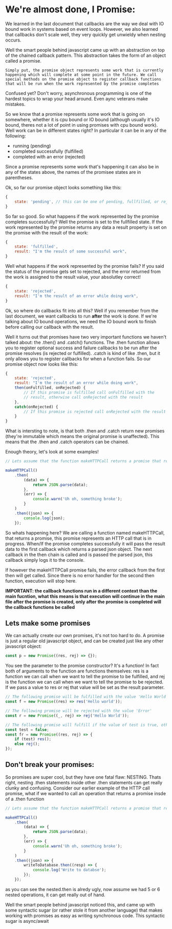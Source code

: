 # We're almost done, I Promise:

We learned in the last document that callbacks are the way we deal with IO bound work in systems based on event loops. However, we also learned that callbacks don't scale well, they very quickly get unwieldy when nesting occurs.

Well the smart people behind javascript came up with an abstraction on top of the chained callback pattern. This abstraction takes the form of an object called a promise.

```
Simply put, the promise object represents some work that is currently happening which will complete at some point in the future. We call special methods on the promise object to register callback functions that will be run when the work represented by the promise completes
```

Confused yet? Don't worry, asynchronous programming is one of the hardest topics to wrap your head around. Even aync veterans make mistakes.

So we know that a promise represents some work that is going on somewhere, whether it is cpu bound or IO bound (although usually it's IO bound, theres not a lot of point in using promises with cpu bound work). Well work can be in different states right? In particular it can be in any of the following:

- running (pending)
- completed successfully (fulfilled)
- completed with an error (rejected)

Since a promise represents some work that's happening it can also be in any of the states above, the names of the promisee states are in parentheses.

Ok, so far our promise object looks something like this:

```javascript
{
	state: 'pending', // this can be one of pending, fullfilled, or rejected
}
```

So far so good. So what happens if the work represented by the promise completes successfully? Well the promise is set to the fullfilled state. If the work represented by the promise returns any data a result property is set on the promise with the result of the work:

```javascript
{
	state: 'fulfilled',
	result: "I'm the result of some successful work",
}
```

Well what happens if the work represented by the promise fails? If you said the status of the promise gets set to rejected, and the error returned from the work is assigned to the result value, your absolutley correct!

```javascript
{
    state: 'rejected',
	result: "I'm the result of an error while doing work",
}
```

Ok, so where do callbacks fit into all this? Well if you remember from the last document, we want callbacks to run **after** the work is done. If we're talking about IO bound operations, we need the IO bound work to finish before calling our callback with the result.

Well it turns out that promises have two very important functions we haven't talked about: the .then() and .catch() functions. The .then function allows you to register optional success and failure callbacks to be run after the promise resolves (is rejected or fulfilled). .catch is kind of like .then, but it only allows you to register callbacks for when a function fails. So our promise object now looks like this:

```javascript
{
    state: 'rejected',
	result: "I'm the result of an error while doing work",
    then(onFulfilled, onRejected) {
        // If this promise is fulfilled call onFulfilled with the
        // result, otherwise call onRejected with the result
    },
    catch(onRejected) {
        // If this promise is rejected call onRejected with the result
    }
}
```

What is intersting to note, is that both .then and .catch return new promises (they're immutable which means the original promise is unaffected). This means that the .then and .catch operators can be chained.

Enough theory, let's look at some examples!

```javascript
// Lets assume that the function makeHTTPCall returns a promise that resolves with some json data if it's successful, or an error object if it fails

makeHTTPCall()
	.then(
		(data) => {
			return JSON.parse(data);
		},
		(err) => {
			console.warn('Uh oh, something broke');
		}
	)
	.then((json) => {
		console.log(json);
	});
```

So whats happening here? We are calling a function named makeHTTPCall, that returns a promise, this promise represents an HTTP call that is in progress. When/If the promise completes successfully it will pass the result data to the first callback which returns a parsed json object. The next callback in the then chain is called and is passed the parsed json, this callback simply logs it to the console.

If however the makeHTTPCall promise fails, the error callback from the first then will get called. Since there is no error handler for the second then function, execution will stop here.

**IMPORTANT: the callback functions run in a different context than the main fucntion, what this means is that execution will continue in the main file after the promise is created, only after the promise is completed will the callback functions be called**

## Lets make some promises

We can actually create our own promises, it's not too hard to do. A promise is just a regular old javascript object, and can be created just like any other javascript object:

```javascript
const p = new Promise((res, rej) => {});
```

You see the parameter to the promise constructor? It's a function! In fact both of arguments to the function are functions themselves: res is a function we can call when we want to tell the promise to be fulfilled, and rej is the function we can call when we want to tell the promise to be rejected. If we pass a value to res or rej that value will be set as the result parameter.

```javascript
// The following promise will be fulfilled with the value 'Hello World'
const f = new Promise((res) => res('Hello world'));

// The following promise will be rejected with the value 'Error'
const r = new Promise((_, rej) => rej('Hello World'));

// The following promise will fulfill if the value of test is true, otherwise it will be rejected
const test = false;
const fr = new Promise((res, rej) => {
	if (test) res();
	else rej();
});
```

## Don't break your promises:

So promises are super cool, but they have one fatal flaw: NESTING. Thats right, nesting .then statements inside other .then statements can get really clunky and confusing. Consider our earlier example of the HTTP call promise, what if we wanted to call an operation that returns a promise insde of a .then function

```javascript
// Lets assume that the function makeHTTPCall returns a promise that resolves with some json data if it's successful, or an error object if it fails. Let's also assume that writeToDatabase also returns a promise

makeHTTPCall()
	.then(
		(data) => {
			return JSON.parse(data);
		},
		(err) => {
			console.warn('Uh oh, something broke');
		}
	)
	.then((json) => {
		writeToDatabase.then((resp) => {
			console.log('Write to databse');
		});
	});
```

as you can see the nested.then is alredy ugly, now assume we had 5 or 6 nested operations, it can get really out of hand.

Well the smart people behind javascript noticed this, and came up with some syntactic sugar (or rather stole it from another language) that makes working with promises as easy as writing synchronous code. This syntactic sugar is async/await
